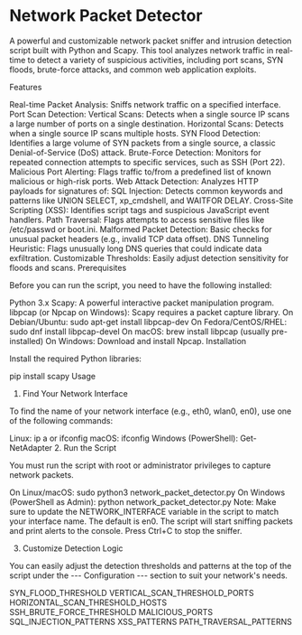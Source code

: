 # Network Packet Detector

A powerful and customizable network packet sniffer and intrusion detection script built with Python and Scapy. This tool analyzes network traffic in real-time to detect a variety of suspicious activities, including port scans, SYN floods, brute-force attacks, and common web application exploits.

Features

Real-time Packet Analysis: Sniffs network traffic on a specified interface.
Port Scan Detection:
Vertical Scans: Detects when a single source IP scans a large number of ports on a single destination.
Horizontal Scans: Detects when a single source IP scans multiple hosts.
SYN Flood Detection: Identifies a large volume of SYN packets from a single source, a classic Denial-of-Service (DoS) attack.
Brute-Force Detection: Monitors for repeated connection attempts to specific services, such as SSH (Port 22).
Malicious Port Alerting: Flags traffic to/from a predefined list of known malicious or high-risk ports.
Web Attack Detection: Analyzes HTTP payloads for signatures of:
SQL Injection: Detects common keywords and patterns like UNION SELECT, xp_cmdshell, and WAITFOR DELAY.
Cross-Site Scripting (XSS): Identifies script tags and suspicious JavaScript event handlers.
Path Traversal: Flags attempts to access sensitive files like /etc/passwd or boot.ini.
Malformed Packet Detection: Basic checks for unusual packet headers (e.g., invalid TCP data offset).
DNS Tunneling Heuristic: Flags unusually long DNS queries that could indicate data exfiltration.
Customizable Thresholds: Easily adjust detection sensitivity for floods and scans.
Prerequisites

Before you can run the script, you need to have the following installed:

Python 3.x
Scapy: A powerful interactive packet manipulation program.
libpcap (or Npcap on Windows): Scapy requires a packet capture library.
On Debian/Ubuntu: sudo apt-get install libpcap-dev
On Fedora/CentOS/RHEL: sudo dnf install libpcap-devel
On macOS: brew install libpcap (usually pre-installed)
On Windows: Download and install Npcap.
Installation

Install the required Python libraries:

pip install scapy
Usage

1. Find Your Network Interface

To find the name of your network interface (e.g., eth0, wlan0, en0), use one of the following commands:

Linux: ip a or ifconfig
macOS: ifconfig
Windows (PowerShell): Get-NetAdapter
2. Run the Script

You must run the script with root or administrator privileges to capture network packets.

On Linux/macOS:
sudo python3 network_packet_detector.py
On Windows (PowerShell as Admin):
python network_packet_detector.py
Note: Make sure to update the NETWORK_INTERFACE variable in the script to match your interface name. The default is en0.
The script will start sniffing packets and print alerts to the console. Press Ctrl+C to stop the sniffer.

3. Customize Detection Logic

You can easily adjust the detection thresholds and patterns at the top of the script under the --- Configuration --- section to suit your network's needs.

SYN_FLOOD_THRESHOLD
VERTICAL_SCAN_THRESHOLD_PORTS
HORIZONTAL_SCAN_THRESHOLD_HOSTS
SSH_BRUTE_FORCE_THRESHOLD
MALICIOUS_PORTS
SQL_INJECTION_PATTERNS
XSS_PATTERNS
PATH_TRAVERSAL_PATTERNS
